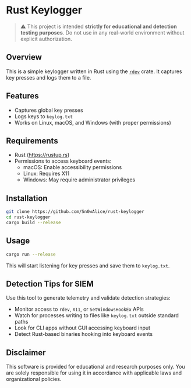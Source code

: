 # Rust Keylogger 

> ⚠️ This project is intended **strictly for educational and detection testing purposes**. Do not use in any real-world environment without explicit authorization.

## Overview

This is a simple keylogger written in Rust using the [`rdev`](https://crates.io/crates/rdev) crate. It captures key presses and logs them to a file.

## Features

- Captures global key presses
- Logs keys to `keylog.txt`
- Works on Linux, macOS, and Windows (with proper permissions)

## Requirements

- Rust (https://rustup.rs)
- Permissions to access keyboard events:
    - macOS: Enable accessibility permissions
    - Linux: Requires X11
    - Windows: May require administrator privileges

## Installation

```bash
git clone https://github.com/Sn0wAlice/rust-keylogger
cd rust-keylogger
cargo build --release
```

## Usage

```bash
cargo run --release
```

This will start listening for key presses and save them to `keylog.txt`.

## Detection Tips for SIEM

Use this tool to generate telemetry and validate detection strategies:

- Monitor access to `rdev`, `X11`, or `SetWindowsHookEx` APIs
- Watch for processes writing to files like `keylog.txt` outside standard paths
- Look for CLI apps without GUI accessing keyboard input
- Detect Rust-based binaries hooking into keyboard events

## Disclaimer

This software is provided for educational and research purposes only. You are solely responsible for using it in accordance with applicable laws and organizational policies.
